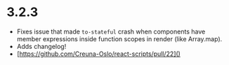 # 3.2.3

- Fixes issue that made `to-stateful` crash when components have member expressions inside function scopes in render (like Array.map).
- Adds changelog!
- [https://github.com/Creuna-Oslo/react-scripts/pull/22]()